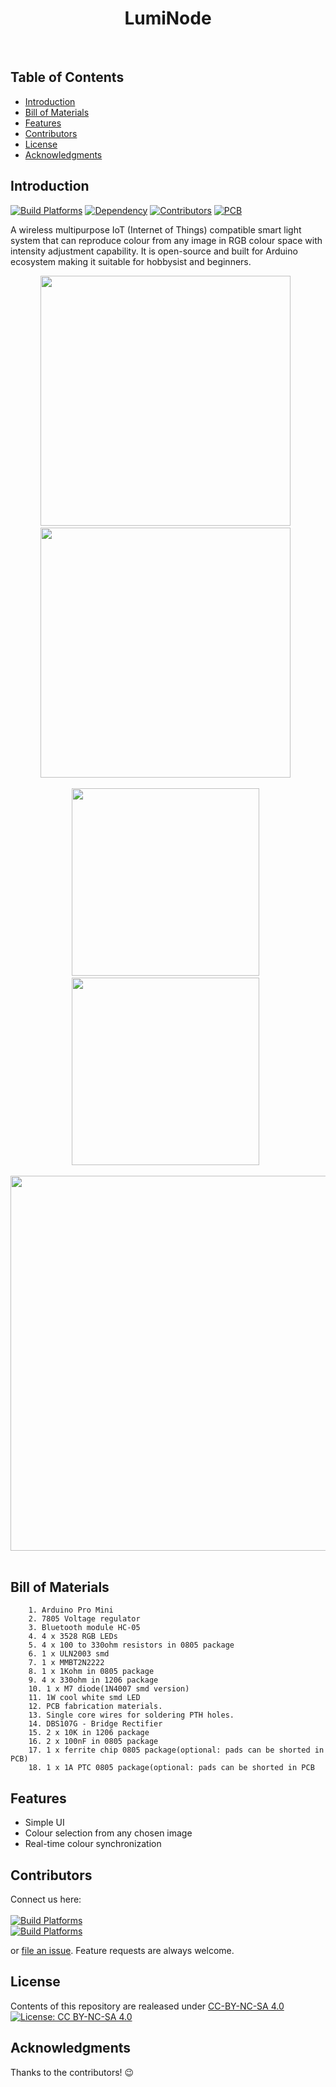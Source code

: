 <h1 align="center"> LumiNode </h1> <br>

## Table of Contents
- [Introduction](#introduction)
- [Bill of Materials](#bill-of-materials)
- [Features](#features)
- [Contributors](#Contributors)
- [License](#license)
- [Acknowledgments](#acknowledgments)

## Introduction
[![Build Platforms](https://img.shields.io/badge/build_platform-arduino-10A2AE.svg)](https://www.arduino.cc)
[![Dependency](https://img.shields.io/badge/LumiNode_App-4EC820.svg)](https://github.com/TamojitSaha/Luminode/raw/master/Sources/Luminode.apk)
[![Contributors](https://img.shields.io/badge/all_contributors-2-orange.svg)](#contributors)
[![PCB](https://img.shields.io/badge/PCB_design-EagleCAD-EE8822.svg)](https://www.autodesk.com/products/eagle/overview)

A wireless multipurpose IoT (Internet of Things) compatible smart light system that can reproduce colour from any image in RGB colour space with intensity adjustment capability.
It is open-source and built for Arduino ecosystem making it suitable for hobbysist and beginners.
<p align="center">
 <img src="./Demos/LumiNode_board_top.png" heigth="200" width="400"> &nbsp 
 <img src="./Demos/LumiNode_board_bottom.png" heigth="200" width="400"> &nbsp 
</p>
<p align="center">
 <img src="./Demos/Luminode_Controller_ProMini.png" heigth="360" width="300"> &nbsp
 <img src="./Demos/Luminode_Power_Supply.png" heigth="360" width="300"> &nbsp
</p>
<p align="center">
 <img src="./Demos/Luminode_Schematic.png" heigth="429" width="600"> &nbsp
</p>


## Bill of Materials

        1. Arduino Pro Mini
        2. 7805 Voltage regulator
        3. Bluetooth module HC-05
        4. 4 x 3528 RGB LEDs
        5. 4 x 100 to 330ohm resistors in 0805 package
        6. 1 x ULN2003 smd
        7. 1 x MMBT2N2222
        8. 1 x 1Kohm in 0805 package
        9. 4 x 330ohm in 1206 package
        10. 1 x M7 diode(1N4007 smd version) 
        11. 1W cool white smd LED
        12. PCB fabrication materials.
        13. Single core wires for soldering PTH holes.
        14. DBS107G - Bridge Rectifier
        15. 2 x 10K in 1206 package
        16. 2 x 100nF in 0805 package
        17. 1 x ferrite chip 0805 package(optional: pads can be shorted in PCB)
        18. 1 x 1A PTC 0805 package(optional: pads can be shorted in PCB


## Features
- Simple UI
- Colour selection from any chosen image
- Real-time colour synchronization

## Contributors
Connect us here:
<br><br>
 [![Build Platforms](https://img.shields.io/badge/id-Tamojit-54C7EC.svg?style=for-the-badge)](https://www.linkedin.com/in/tamojit-saha/)<br>
 [![Build Platforms](https://img.shields.io/badge/id-Sandeepan-54C7EC.svg?style=for-the-badge)](https://www.linkedin.com/in/sandeepan-sengupta/)
<p> 
or <a href ="https://github.com/SandeepanSengupta/Luminode/issues/new/">file an issue</a>. Feature requests are always welcome.</p>

## License
Contents of this repository are realeased under [CC-BY-NC-SA 4.0](./LICENSE.md) <br>
[![License: CC BY-NC-SA 4.0](https://licensebuttons.net/l/by-nc-sa/4.0/88x31.png)](https://creativecommons.org/licenses/by-nc-sa/4.0/)


## Acknowledgments
Thanks to the contributors! :wink:
